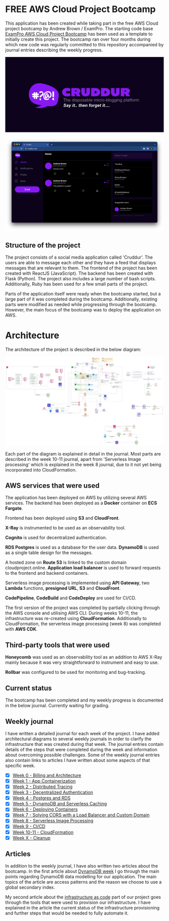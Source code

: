 # FREE AWS Cloud Project Bootcamp

This application has been created while taking part in the free AWS Cloud project bootcamp by Andrew Brown / ExamPro. The starting code base [ExamPro AWS Cloud Project Bootcamp](https://github.com/ExamProCo/aws-bootcamp-cruddur-2023) has been used as a template to initially create this project. The bootcamp ran over four months during which new code was regularly committed to this repository accompanied by journal entries describing the weekly progress.

![Cruddur Graphic](_docs/assets/cruddur-banner.jpg)

![Cruddur Screenshot](_docs/assets/cruddur-screenshot.png)

## Structure of the project

The project consists of a social media application called 'Cruddur'. The users are able to message each other and they have a feed that displays messages that are relevant to them. The frontend of the project has been created with ReactJS (JavaScript). The backend has been created with Flask (Python). The project also includes a large number of bash scripts. Additionally, Ruby has been used for a few small parts of the project.

Parts of the application itself were ready when the bootcamp started, but a large part of it was completed during the bootcamp. Additionally, existing parts were modified as needed while progressing through the bootcamp. However, the main focus of the bootcamp was to deploy the application on AWS.

# Architecture

The architecture of the project is described in the below diagram:

![architecture](journal/assets/final_diagram.png)

Each part of the diagram is explained in detail in the journal. Most parts are described in the week 10-11 journal, apart from 'Serverless Image processing' which is explained in the week 8 journal, due to it not yet being incorporated into CloudFormation.

## AWS services that were used

The application has been deployed on AWS by utilizing several AWS services. The backend has been deployed as a **Docker** container on **ECS Fargate**.

Frontend has been deployed using **S3** and  **CloudFront**.

**X-Ray** is instrumented to be used as an observability tool. 

**Cognito** is used for decentralized authentication.

**RDS Postgres** is used as a database for the user data. **DynamoDB** is used as a single table design for the messages.

A hosted zone on **Route 53** is linked to the custom domain cloudproject.online. **Application load balancer** is used to forward requests to the frontend and backend containers.  

Serverless image processing is implemented using **API Gateway**, two **Lambda** functions, **presigned URL**, **S3** and **CloudFront**.

**CodePipeline**, **CodeBuild** and **CodeDeploy** are used for CI/CD.

The first version of the project was completed by partially clicking through the AWS console and utilising AWS CLI. During weeks 10-11, the infrastructure was re-created using **CloudFormation**. Additionally to CloudFormation, the serverless image processing (week 8) was completed with **AWS CDK**.  


## Third-party tools that were used

**Honeycomb** was used as an observability tool as an addition to AWS X-Ray mainly because it was very straightforward to instrument and easy to use.

**Rollbar** was configured to be used for monitoring and bug-tracking.

## Current status

The bootcamp has been completed and my weekly progress is documented in the below journal. Currently waiting for grading.


## Weekly journal

I have written a detailed journal for each week of the project. I have added architectural diagrams to several weekly journals in order to clarify the infrastructure that was created during that week. The journal entries contain details of the steps that were completed during the week and information about overcoming possible challenges. Some of the weekly journal entries also contain links to articles I have written about some aspects of that specific week. 

- [x] [Week 0 - Billing and Architecture](journal/week0.md)
- [x] [Week 1 - App Containerization](journal/week1.md)
- [x] [Week 2 - Distributed Tracing](journal/week2.md)
- [x] [Week 3 - Decentralized Authentication](journal/week3.md)
- [x] [Week 4 - Postgres and RDS](journal/week4.md)
- [x] [Week 5 - DynamoDB and Serverless Caching](journal/week5.md)
- [x] [Week 6 - Deploying Containers](journal/week6.md)
- [x] [Week 7 - Solving CORS with a Load Balancer and Custom Domain](journal/week7.md)
- [x] [Week 8 - Serverless Image Processing](journal/week8.md)
- [x] [Week 9 - CI/CD](journal/week9.md)
- [x] [Week 10-11 - CloudFormation](journal/week10-11.md)
- [x] [Week X - Cleanup](journal/weekX.md)

## Articles

In addition to the weekly journal, I have also written two articles about the bootcamp. In the first article about [DynamoDB week](https://blog.marikabergman.com/aws-cloud-project-bootcamp-dynamodb) I go through the main points regarding DynamoDB data modelling for our application. The main topics of the article are access patterns and the reason we choose to use a global secondary index. 

My second article about the [infrastructure as code](https://blog.marikabergman.com/aws-cloud-project-bootcamp-iac) part of our project goes through the tools that were used to provision our infrastructure. I have explained in the article the current status of the infrastructure provisioning and further steps that would be needed to fully automate it. 
